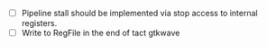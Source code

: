 - [ ] Pipeline stall should be implemented via stop access to internal registers.
- [ ] Write to RegFile in the end of tact
gtkwave